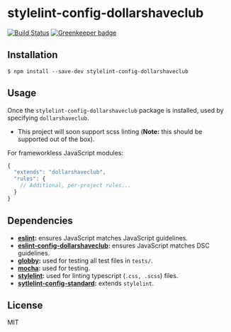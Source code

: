 # stylelint-config-dollarshaveclub

[![Build Status](https://travis-ci.org/dollarshaveclub/stylelint-config-dollarshaveclub.svg?branch=master)](https://travis-ci.org/dollarshaveclub/stylelint-config-dollarshaveclub)
[![Greenkeeper badge](https://badges.greenkeeper.io/dollarshaveclub/stylelint-config-dollarshaveclub.svg)](https://greenkeeper.io/)

## Installation

```
$ npm install --save-dev stylelint-config-dollarshaveclub
```

## Usage

Once the `stylelint-config-dollarshaveclub` package is installed, used by specifying `dollarshaveclub`.
- This project will soon support scss linting (**Note:** this should be supported out of the box).

For frameworkless JavaScript modules:

```js
{
  "extends": "dollarshaveclub",
  "rules": {
    // Additional, per-project rules...
  }
}
```

## Dependencies

- **[eslint](https://github.com/eslint/eslint/):** ensures JavaScript matches JavaScript guidelines.
- **[eslint-config-dollarshaveclub](https://github.com/dollarshaveclub/eslint-config-dollarshaveclub/):** ensures JavaScript matches DSC guidelines.
- **[globby](https://github.com/sindresorhus/globby):** used for testing all test files in `tests/`.
- **[mocha](https://mochajs.org/):** used for testing.
- **[stylelint](https://github.com/palantir/tslint):** used for linting typescript (`.css, .scss`) files.
- **[sytlelint-config-standard](https://github.com/blakeembrey/tslint-config-standard):** extends `stylelint`.

## License

MIT

